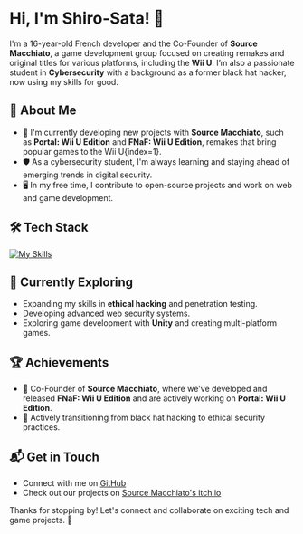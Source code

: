 # Hi, I'm Shiro-Sata! 👋

I'm a 16-year-old French developer and the Co-Founder of **Source Macchiato**, a game development group focused on creating remakes and original titles for various platforms, including the **Wii U**. I’m also a passionate student in **Cybersecurity** with a background as a former black hat hacker, now using my skills for good.

## 🚀 About Me

- 🔭 I'm currently developing new projects with **Source Macchiato**, such as **Portal: Wii U Edition** and **FNaF: Wii U Edition**, remakes that bring popular games to the Wii U{index=1}.
- 🛡️ As a cybersecurity student, I'm always learning and staying ahead of emerging trends in digital security.
- 🖥️ In my free time, I contribute to open-source projects and work on web and game development.

## 🛠️ Tech Stack

[![My Skills](https://skillicons.dev/icons?i=python,cpp,csharp,unity)](https://skillicons.dev)

## 🌱 Currently Exploring

- Expanding my skills in **ethical hacking** and penetration testing.
- Developing advanced web security systems.
- Exploring game development with **Unity** and creating multi-platform games.

## 🏆 Achievements

- 🌟 Co-Founder of **Source Macchiato**, where we've developed and released **FNaF: Wii U Edition** and are actively working on **Portal: Wii U Edition**.
- 🚀 Actively transitioning from black hat hacking to ethical security practices.
  
## 📬 Get in Touch

- Connect with me on [GitHub](https://github.com/shiro-sata)
- Check out our projects on [Source Macchiato's itch.io](https://source-macchiato.itch.io/)

Thanks for stopping by! Let's connect and collaborate on exciting tech and game projects. 🚀
